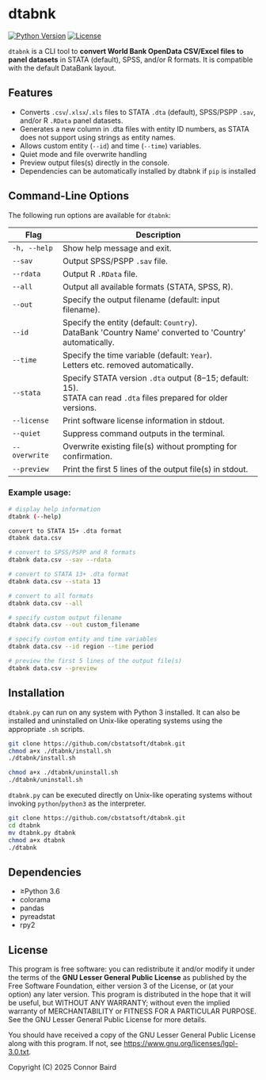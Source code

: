 
# dtabnk

[![Python Version](https://img.shields.io/badge/python-3.6%2B-blue.svg)](https://www.python.org/downloads/release/python-360/)  [![License](https://img.shields.io/badge/license-LGPL%20v3-blue.svg)](https://www.gnu.org/licenses/lgpl-3.0.txt)  

`dtabnk` is a CLI tool to **convert World Bank OpenData CSV/Excel files to panel datasets** in STATA (default), SPSS, and/or R formats. It is compatible with the default DataBank layout.

## Features
- Converts `.csv`/`.xlsx`/`.xls` files to STATA `.dta` (default), SPSS/PSPP `.sav`, and/or R `.RData` panel datasets.
- Generates a new column in .dta files with entity ID numbers, as STATA does not support using strings as entity names.
- Allows custom entity (`--id`) and time (`--time`) variables.
- Quiet mode and file overwrite handling
- Preview output files(s) directly in the console.
- Dependencies can be automatically installed by dtabnk if `pip` is installed
## Command-Line Options

The following run options are available for `dtabnk`:

| Flag              | Description                                                                                                 |
|-------------------|-------------------------------------------------------------------------------------------------------------|
| `-h, --help`      | Show help message and exit.                                                                             |
| `--sav`           | Output SPSS/PSPP `.sav` file.                                                                               |
| `--rdata`         | Output R `.RData` file.                                                                                     |
| `--all`           | Output all available formats (STATA, SPSS, R).                                                              |
| `--out`       | Specify the output filename (default: input filename).                                                      |
| `--id`         | Specify the entity (default: `Country`).<br>DataBank 'Country Name' converted to 'Country' automatically.                 |
| `--time`     | Specify the time variable (default: `Year`).<br>Letters etc. removed automatically.                 |
| `--stata`   | Specify STATA version `.dta` output (8–15; default: 15).<br>STATA can read `.dta` files prepared for older versions. |
| `--license`       | Print software license information in stdout.                                                                  |
| `--quiet`         | Suppress command outputs in the terminal.                                                   |
| `--overwrite`     | Overwrite existing file(s) without prompting for confirmation.                                               |
| `--preview`       | Print the first 5 lines of the output file(s) in stdout.                            |

### Example usage:

```bash
# display help information
dtabnk (--help)

convert to STATA 15+ .dta format
dtabnk data.csv

# convert to SPSS/PSPP and R formats
dtabnk data.csv --sav --rdata

# convert to STATA 13+ .dta format
dtabnk data.csv --stata 13

# convert to all formats
dtabnk data.csv --all

# specify custom output filename
dtabnk data.csv --out custom_filename

# specify custom entity and time variables
dtabnk data.csv --id region --time period

# preview the first 5 lines of the output file(s)
dtabnk data.csv --preview
```
## Installation
`dtabnk.py` can run on any system with Python 3 installed. It can also be installed and uninstalled on Unix-like operating systems using the appropriate `.sh` scripts.
```bash
git clone https://github.com/cbstatsoft/dtabnk.git
chmod a+x ./dtabnk/install.sh
./dtabnk/install.sh

chmod a+x ./dtabnk/uninstall.sh
./dtabnk/uninstall.sh
```
`dtabnk.py` can be executed directly on Unix-like operating systems without invoking `python`/`python3` as the interpreter.
```bash
git clone https://github.com/cbstatsoft/dtabnk.git
cd dtabnk
mv dtabnk.py dtabnk
chmod a+x dtabnk
./dtabnk
```
## Dependencies
- ≥Python 3.6
- colorama
- pandas
- pyreadstat
- rpy2
## License
This program is free software: you can redistribute it and/or modify it under the terms of the **GNU Lesser General Public License** as published by the Free Software Foundation, either version 3 of the License, or (at your option) any later version. This program is distributed in the hope that it will be useful, but WITHOUT ANY WARRANTY; without even the implied warranty of MERCHANTABILITY or FITNESS FOR A PARTICULAR PURPOSE. See the GNU Lesser General Public License for more details.

You should have received a copy of the GNU Lesser General Public License along with this program. If not, see <https://www.gnu.org/licenses/lgpl-3.0.txt>.

Copyright (C) 2025 Connor Baird
